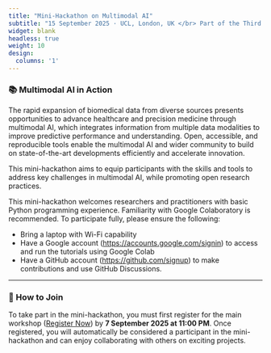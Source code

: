```yaml
---
title: "Mini-Hackathon on Multimodal AI"
subtitle: "15 September 2025 · UCL, London, UK </br> Part of the Third Workshop on Multimodal AI"
widget: blank
headless: true
weight: 10
design:
  columns: '1'
---
```


<!-- Are you interested in multimodal AI for healthcare and medicine, and planning to attend EMBC 2025 (14–17 July) in Copenhagen, Denmark?
If so, we invite you to join our half-day workshop on 16 July, *Open Biomedical Multimodal AI Research: From Pixels to Molecules*. Simply select this workshop when [registering](https://embc.embs.org/2025/registration/) for the conference. -->

### 📚 Multimodal AI in Action

The rapid expansion of biomedical data from diverse sources presents opportunities to advance healthcare and precision medicine through multimodal AI, which integrates information from multiple data modalities to improve predictive performance and understanding. Open, accessible, and reproducible tools enable the multimodal AI and wider community to build on state-of-the-art developments efficiently and accelerate innovation.

This mini-hackathon aims to equip participants with the skills and tools to address key challenges in multimodal AI, while promoting open research practices.

This mini-hackathon welcomes researchers and practitioners with basic Python programming experience. Familiarity with Google Colaboratory is recommended. To participate fully, please ensure the following:

- Bring a laptop with Wi-Fi capability
- Have a Google account (https://accounts.google.com/signin) to access and run the tutorials using Google Colab
- Have a GitHub account  (https://github.com/signup) to make contributions and use GitHub Discussions.

<!-- We will conduct this mini-hackathon via a Jupyter Book at [https://pykale.github.io/mmai-tutorials/](https://pykale.github.io/mmai-tutorials/), with four interactive tutorials. -->

<!-- The first part of the workshop will introduce open research practices in biomedical multimodal AI. It will begin with an overview of open research in this field, followed by hands-on tutorials covering four practical examples:

- Cardiovascular disease assessment
- Brain disorder diagnosis
- Cancer classification
- Drug–target prediction

These tutorials will use public imaging, omics, and molecular datasets, including MIMIC ([Chest X-ray](https://physionet.org/content/mimic-cxr/2.1.0/) and [ECG](https://physionet.org/content/mimic-iv-ecg/1.0/)), [ABIDE](https://fcon_1000.projects.nitrc.org/indi/abide/abide_I.html), [TCGA](https://www.cancer.gov/ccg/research/genome-sequencing/tcga), [BindingDB](https://www.bindingdb.org/rwd/bind/index.jsp), and [BioSNAP](https://snap.stanford.edu/biodata/), and follow a standardised machine learning pipeline: data loading, preprocessing, embedding, prediction, evaluation, and interpretation, using the open-source multimodal AI library [PyKale](https://github.com/pykale/pykale).

The second part will allow participants to choose one of the four application areas introduced earlier, brain, heart, cancer, or drug, and further explore relevant challenges through collaborative, hands-on activities in small groups. This session is designed to foster deeper engagement, creativity, and problem-solving, supported by the organisers, speakers, and additional demonstrators available both in person and remotely to provide guidance and answer questions throughout. -->


---

### 📝 How to Join

To take part in the mini-hackathon, you must first register for the main workshop ([Register Now](https://onlineshop.shef.ac.uk/conferences-and-events/faculty-of-engineering/computer-science/third-workshop-on-multimodal-ai)) by **7 September 2025 at 11:00 PM**. Once registered, you will automatically be considered a participant in the mini-hackathon and can enjoy collaborating with others on exciting projects.
